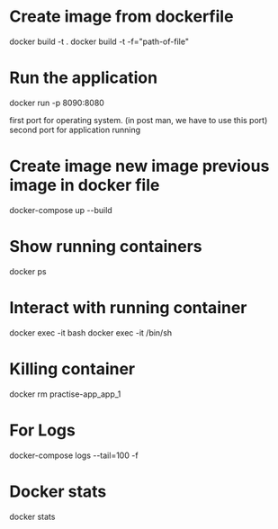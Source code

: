 # Create image from dockerfile
docker build -t <App-name or custom name> .
docker build -t <App-name or custom name> -f="path-of-file"

# Run the application
docker run -p 8090:8080 <image-name>

first port for operating system. (in post man, we have to use this port)
second port for application running


# Create image new image previous image in docker file
docker-compose up --build

# Show running containers
docker ps

# Interact with running container
docker exec -it <image-id> bash
docker exec -it <image-id> /bin/sh

# Killing container
docker rm practise-app_app_1

# For Logs
docker-compose logs --tail=100 -f 

# Docker stats
docker stats
